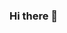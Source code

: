 ### Hi there 👋
<img align="cneter" scr="![visitor badge](https://visitor-badge.laobi.icu/badge?page_id=jwenjian.visitor-badge)" />
<!--
**SaiViswanadh9/SaiViswanadh9** is a ✨ _special_ ✨ repository because its `README.md` (this file) appears on your GitHub profile.

Here are some ideas to get you started:

- 🔭 I’m currently working on ...
- 🌱 I’m currently learning ...
- 👯 I’m looking to collaborate on ...
- 🤔 I’m looking for help with ...
- 💬 Ask me about ...
- 📫 How to reach me: ...
- 😄 Pronouns: ...
- ⚡ Fun fact: ...
-->

